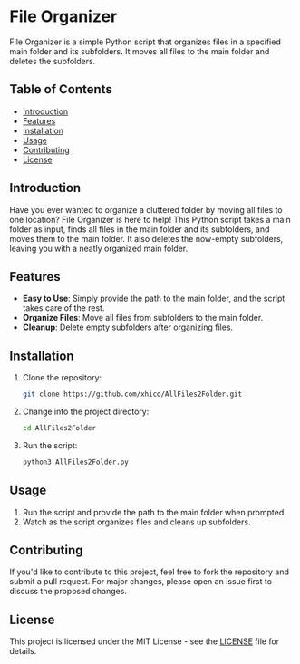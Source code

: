 # File Organizer

File Organizer is a simple Python script that organizes files in a specified main folder and its subfolders. It moves all files to the main folder and deletes the subfolders.

## Table of Contents

- [Introduction](#introduction)
- [Features](#features)
- [Installation](#installation)
- [Usage](#usage)
- [Contributing](#contributing)
- [License](#license)

## Introduction

Have you ever wanted to organize a cluttered folder by moving all files to one location? File Organizer is here to help! This Python script takes a main folder as input, finds all files in the main folder and its subfolders, and moves them to the main folder. It also deletes the now-empty subfolders, leaving you with a neatly organized main folder.

## Features

- **Easy to Use**: Simply provide the path to the main folder, and the script takes care of the rest.
- **Organize Files**: Move all files from subfolders to the main folder.
- **Cleanup**: Delete empty subfolders after organizing files.

## Installation

1. Clone the repository:

    ```bash
    git clone https://github.com/xhico/AllFiles2Folder.git
    ```

2. Change into the project directory:

    ```bash
    cd AllFiles2Folder
    ```

3. Run the script:

    ```bash
    python3 AllFiles2Folder.py
    ```

## Usage

1. Run the script and provide the path to the main folder when prompted.
2. Watch as the script organizes files and cleans up subfolders.

## Contributing

If you'd like to contribute to this project, feel free to fork the repository and submit a pull request. For major changes, please open an issue first to discuss the proposed changes.

## License

This project is licensed under the MIT License - see the [LICENSE](LICENSE) file for details.
